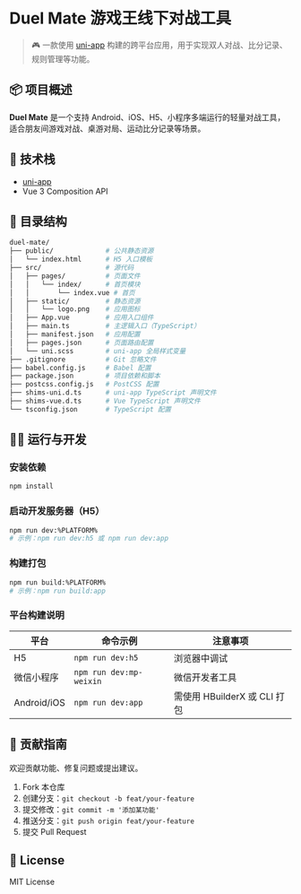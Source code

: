 # Duel Mate 游戏王线下对战工具

> 🎮 一款使用 [uni-app](https://uniapp.dcloud.io/) 构建的跨平台应用，用于实现双人对战、比分记录、规则管理等功能。

## 📦 项目概述

**Duel Mate** 是一个支持 Android、iOS、H5、小程序多端运行的轻量对战工具，适合朋友间游戏对战、桌游对局、运动比分记录等场景。

## 🚀 技术栈

- [uni-app](https://uniapp.dcloud.io/)
- Vue 3 Composition API

## 📂 目录结构

```bash
duel-mate/
├── public/             # 公共静态资源
│   └── index.html      # H5 入口模板
├── src/                # 源代码
│   ├── pages/          # 页面文件
│   │   └── index/      # 首页模块
│   │       └── index.vue # 首页
│   ├── static/         # 静态资源
│   │   └── logo.png    # 应用图标
│   ├── App.vue         # 应用入口组件
│   ├── main.ts         # 主逻辑入口（TypeScript）
│   ├── manifest.json   # 应用配置
│   ├── pages.json      # 页面路由配置
│   └── uni.scss        # uni-app 全局样式变量
├── .gitignore          # Git 忽略文件
├── babel.config.js     # Babel 配置
├── package.json        # 项目依赖和脚本
├── postcss.config.js   # PostCSS 配置
├── shims-uni.d.ts      # uni-app TypeScript 声明文件
├── shims-vue.d.ts      # Vue TypeScript 声明文件
└── tsconfig.json       # TypeScript 配置
```

## 🧑‍💻 运行与开发

### 安装依赖

```bash
npm install
```

### 启动开发服务器（H5）

```bash
npm run dev:%PLATFORM%
# 示例：npm run dev:h5 或 npm run dev:app
```

### 构建打包

```bash
npm run build:%PLATFORM%
# 示例：npm run build:app
```

### 平台构建说明

| 平台       | 命令示例             | 注意事项                    |
|------------|----------------------|-----------------------------|
| H5         | `npm run dev:h5`     | 浏览器中调试                |
| 微信小程序 | `npm run dev:mp-weixin` | 微信开发者工具             |
| Android/iOS| `npm run dev:app`    | 需使用 HBuilderX 或 CLI 打包 |


## 🤝 贡献指南

欢迎贡献功能、修复问题或提出建议。

1. Fork 本仓库
2. 创建分支：`git checkout -b feat/your-feature`
3. 提交修改：`git commit -m '添加某功能'`
4. 推送分支：`git push origin feat/your-feature`
5. 提交 Pull Request

## 📄 License

MIT License


